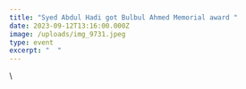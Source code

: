 ```yaml
---
title: "Syed Abdul Hadi got Bulbul Ahmed Memorial award "
date: 2023-09-12T13:16:00.000Z
image: /uploads/img_9731.jpeg
type: event
excerpt: "  "
---
```

\